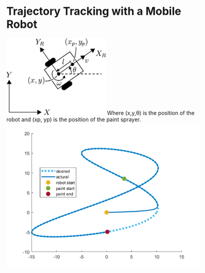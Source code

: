 # Trajectory Tracking with a Mobile Robot

<img src="robot_figure.png" height="200">
Where  (x,y,θ)  is the position of the robot and  (xp, yp)  is the position of the paint sprayer.


<img src="mobile-path.png">
